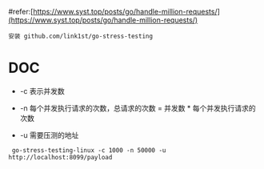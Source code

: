 #refer:[https://www.syst.top/posts/go/handle-million-requests/](https://www.syst.top/posts/go/handle-million-requests/)


```shell
安装 github.com/link1st/go-stress-testing
```

# DOC
- -c 表示并发数

- -n 每个并发执行请求的次数，总请求的次数 = 并发数 * 每个并发执行请求的次数

- -u 需要压测的地址
```shell
 go-stress-testing-linux -c 1000 -n 50000 -u http://localhost:8099/payload
```
